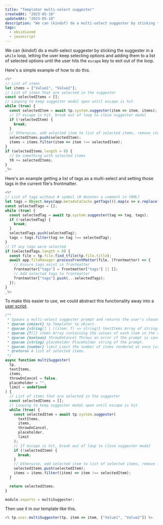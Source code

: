```yaml
---
title: "Templater multi-select suggester"
createdAt: "2023-05-10"
updatedAt: "2023-05-10"
description: "We can (kindof) do a multi-select suggester by sticking the suggester in a while loop."
tags:
  - obsidianmd
  - javascript
---
```


We can (kindof) do a multi-select suggester by sticking the suggester in a `while` loop, letting the user keep selecting options and adding them to a list of selected options until the user hits the `escape` key to exit out of the loop.

Here's a simple example of how to do this.

```js title="multi-select.md"
<%*
// List of items
let items = ["Value1", "Value2"];
// List of items that are selected in the suggester
const selectedItems = [];
// Looping to keep suggester modal open until escape is hit
while (true) {
  const selectedItem = await tp.system.suggester(item => item, items);
  // If escape is hit, break out of loop to close suggester modal
  if (!selectedItem) {
    break;
  }
  // Otherwise, add selected item to list of selected items, remove item from multi-select, and keep looping
  selectedItems.push(selectedItem);
  items = items.filter(item => item !== selectedItem);
}
if (selectedItems.length > 0) {
  // Do something with selected items
  tR += selectedItems;
}
_%>
```

Here's an example getting a list of tags as a multi-select and setting those tags in the current file's frontmatter.

```js title="add-tags-to-current-file.md"
<%*
// List of tags without # symbol (# denotes a comment in YAML)
let tags = Object.keys(app.metadataCache.getTags()).map(x => x.replace("#", ""));
const selectedTags = [];
while (true) {
  const selectedTag = await tp.system.suggester(tag => tag, tags);
  if (!selectedTag) {
    break;
  }
  selectedTags.push(selectedTag);
  tags = tags.filter(tag => tag !== selectedTag);
}
// If any tags were selected
if (selectedTags.length > 0) {
  const file = tp.file.find_tfile(tp.file.title);
  await app.fileManager.processFrontMatter(file, (frontmatter) => {
    // Ensure tags exist in frontmatter
    frontmatter["tags"] = frontmatter["tags"] || [];
    // Add selected tags to frontmatter
    frontmatter["tags"].push(...selectedTags);
  });
}
_%>
```

To make this easier to use, we could abstract this functionality away into a [user script](https://silentvoid13.github.io/Templater/user-functions/script-user-functions.html).

```js title="multiSuggester.js"
/**
 * Spawns a multi-select suggester prompt and returns the user's chosen items.
 * @param {object} tp Templater tp object.
 * @param {string[] | ((item: T) => string)} textItems Array of strings representing the text that will be displayed for each item in the suggester prompt. This can also be a function that maps an item to its text representation.
 * @param {T[]} items Array containing the values of each item in the correct order.
 * @param {boolean} throwOnCancel Throws an error if the prompt is canceled, instead of returning a null value.
 * @param {string} placeholder Placeholder string of the prompt.
 * @param {number} limit Limit the number of items rendered at once (useful to improve performance when displaying large lists).
 * @returns A list of selected items.
 */
async function multiSuggester(
  tp,
  textItems,
  items,
  throwOnCancel = false,
  placeholder = "",
  limit = undefined
) {
  // List of items that are selected in the suggester
  const selectedItems = [];
  // Looping to keep suggester modal open until escape is hit
  while (true) {
    const selectedItem = await tp.system.suggester(
      textItems,
      items,
      throwOnCancel,
      placeholder,
      limit
    );
    // If escape is hit, break out of loop to close suggester modal
    if (!selectedItem) {
      break;
    }
    // Otherwise, add selected item to list of selected items, remove item from multi-select, and keep looping
    selectedItems.push(selectedItem);
    items = items.filter((item) => item !== selectedItem);
  }

  return selectedItems;
}

module.exports = multiSuggester;
```

Then use it in our template like this.

```js title="multi-select.md"
<% tp.user.multiSuggester(tp, item => item, ["Value1", "Value2"]) %>
```
